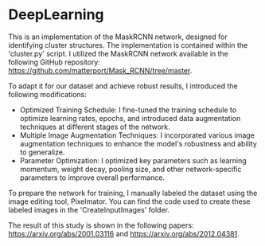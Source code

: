 # DeepLearning
This is an implementation of the MaskRCNN network, designed for identifying cluster structures. The implementation is contained within the 'cluster.py' script. I utilized the MaskRCNN network available in the following GitHub repository: https://github.com/matterport/Mask_RCNN/tree/master.

To adapt it for our dataset and achieve robust results, I introduced the following modifications:
  * Optimized Training Schedule: I fine-tuned the training schedule to optimize learning rates, epochs, and introduced data augmentation techniques at different stages of the network.
  * Multiple Image Augmentation Techniques: I incorporated various image augmentation techniques to enhance the model's robustness and ability to generalize.
  * Parameter Optimization: I optimized key parameters such as learning momentum, weight decay, pooling size, and other network-specific parameters to improve overall performance.

To prepare the network for training, I manually labeled the dataset using the image editing tool, Pixelmator. You can find the code used to create these labeled images in the 'CreateInputImages' folder.

The result of this study is shown in the following papers: https://arxiv.org/abs/2001.03116 and https://arxiv.org/abs/2012.04381.

